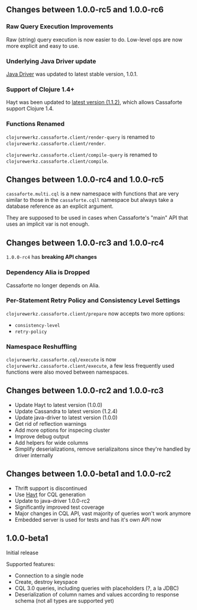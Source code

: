 ## Changes between 1.0.0-rc5 and 1.0.0-rc6

### Raw Query Execution Improvements

Raw (string) query execution is now easier to do. Low-level ops are now more explicit and easy to
use.

### Underlying Java Driver update

[Java Driver](https://github.com/datastax/java-driver) was updated to latest stable version, 1.0.1.

### Support of Clojure 1.4+

Hayt was been updated to [latest version (1.1.2)](https://github.com/mpenet/hayt/commit/c4ec6d8bea49843aaf0afa22a2cc09eff6fbc866),
which allows Cassaforte support Clojure 1.4.

### Functions Renamed

`clojurewerkz.cassaforte.client/render-query` is renamed to `clojurewerkz.cassaforte.client/render`.

`clojurewerkz.cassaforte.client/compile-query` is renamed to `clojurewerkz.cassaforte.client/compile`.



## Changes between 1.0.0-rc4 and 1.0.0-rc5

`cassaforte.multi.cql` is a new namespace with functions that are very similar to those
in the `cassaforte.cqll` namespace but always take a database reference as an explicit argument.

They are supposed to be used in cases when Cassaforte's "main" API that uses an implicit var is not
enough.


## Changes between 1.0.0-rc3 and 1.0.0-rc4

`1.0.0-rc4` has **breaking API changes**

### Dependency Alia is Dropped

Cassaforte no longer depends on Alia.

### Per-Statement Retry Policy and Consistency Level Settings

`clojurewerkz.cassaforte.client/prepare` now accepts two more options:

 * `consistency-level`
 * `retry-policy`

### Namespace Reshuffling

`clojurewerkz.cassaforte.cql/execute` is now `clojurewerkz.cassaforte.client/execute`,
a few less frequently used functions were also moved between namespaces.


## Changes between 1.0.0-rc2 and 1.0.0-rc3

  * Update Hayt to latest version (1.0.0)
  * Update Cassandra to latest version (1.2.4)
  * Update java-driver to latest version (1.0.0)
  * Get rid of reflection warnings
  * Add more options for inspecing cluster
  * Improve debug output
  * Add helpers for wide columns
  * Simplify deserializations, remove serializaitons since they're handled by driver internally

## Changes between 1.0.0-beta1 and 1.0.0-rc2

  * Thrift support is discontinued
  * Use [Hayt](https://github.com/mpenet/hayt) for CQL generation
  * Update to java-driver 1.0.0-rc2
  * Significantly improved test coverage
  * Major changes in CQL API, vast majority of queries won't work anymore
  * Embedded server is used for tests and has it's own API now

## 1.0.0-beta1

Initial release

Supported features:

 * Connection to a single node
 * Create, destroy keyspace
 * CQL 3.0 queries, including queries with placeholders (?, a la JDBC)
 * Deserialization of column names and values according to response schema (not all types are supported yet)
